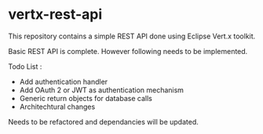# vertx-rest-api

This repository contains a simple REST API done using Eclipse Vert.x toolkit.

Basic REST API is complete. However following needs to be implemented.

Todo List :

* Add authentication handler
* Add OAuth 2 or JWT as authentication mechanism
* Generic return objects for database calls
* Architechtural changes

Needs to be refactored and dependancies will be updated.
